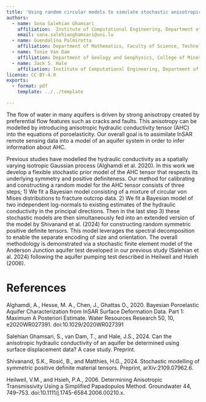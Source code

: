 ```yaml
---
title: 'Using random circular models to simulate stochastic anisotropic flow in aquifer systems with FEniCSx'
authors:
  - name: Sona Salehian Ghamsari
    affiliation:  Institute of Computational Engineering, Department of Engineering, Faculty of Science, Technology, and Medicine, University of Luxembourg
    email: sona.salehianghamsari@uni.lu
  - name: Guendalina Palmirotta
    affiliation: Department of Mathematics, Faculty of Science, Technology, and Medicine, University of Luxembourg
  - name: Tonie Van Dam
    affiliation: Department of Geology and Geophysics, College of Mines and Earth Sciences, University of Utah
  - name: Jack S. Hale
    affiliation: Institute of Computational Engineering, Department of Engineering, Faculty of Science, Technology, and Medicine, University of Luxembourg
license: CC-BY-4.0
exports:
  - format: pdf
    template: ../../template

---
```


The flow of water in many aquifers is driven by strong anisotropy created by preferential flow features such as cracks and faults. This anisotropy can be modelled by introducing anisotropic hydraulic conductivity tensor (AHC) into the equations of poroelasticity. Our overall goal is to assimilate InSAR remote sensing data into a model of an aquifer system in order to infer information about AHC.

Previous studies have modelled the hydraulic conductivity as a spatially varying isotropic Gaussian process (Alghamdi et al. 2020). In this work we develop a flexible stochastic prior model of the AHC tensor that respects its underlying symmetry and positive definiteness. Our method for calibrating and constructing a random model for the AHC tensor consists of three steps; 1) We fit a Bayesian model consisting of a mixture of circular von Mises distributions to fracture outcrop data. 2) We fit a Bayesian model of two independent log-normals to existing estimates of the hydraulic conductivity in the principal directions. Then in the last step 3) these stochastic models are then simultaneously fed into an extended version of the model by Shivanand et al. (2024) for constructing random symmetric positive definite tensors. This model leverages the spectral decomposition to enable the separate encoding of size and orientation. The overall methodology is demonstrated via a stochastic finite element model of the Anderson Junction aquifer test developed in our previous study (Salehian et al. 2024) following the aquifer pumping test described in Heilweil and Hsieh (2006).


# References
Alghamdi, A., Hesse, M. A., Chen, J., Ghattas O., 2020. Bayesian Poroelastic Aquifer Characterization from InSAR Surface Deformation Data. Part 1: Maximum A Posteriori Estimate. Water Resources Research 50, 10, e2020WR027391. doi:10.1029/2020WR027391



Salehian Ghamsari, S., van Dam, T., and Hale, J.S., 2024. Can the anisotropic hydraulic conductivity of an aquifer be determined using surface displacement data? A case study. Preprint.



Shivanand, S.K., Rosić, B., and Matthies, H.G., 2024. Stochastic modelling of symmetric positive definite material tensors. Preprint, arXiv:2109.07962.6.



Heilweil, V.M., and Hsieh, P.A., 2006. Determining Anisotropic Transmissivity Using a Simplified Papadopulos Method. Groundwater 44, 749–753. doi:10.1111/j.1745-6584.2006.00210.x.
